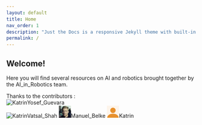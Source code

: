 ```yaml
---
layout: default
title: Home
nav_order: 1
description: "Just the Docs is a responsive Jekyll theme with built-in search that is easily customizable and hosted on GitHub Pages."
permalink: /
---
```


## Welcome!

Here you will find several resources on AI and robotics brought together by the AI_in_Robotics team.

Thanks to the contributors :  
<img src="Yosef_Guevara.png" width="32" height="32" alt="Katrin"/>Yosef_Guevara  
<img src="Vatsal_Shah.jpg" width="32" height="32" alt="Katrin"/>Vatsal_Shah
<img src="utils/Manuel_Belke.jpg" width="32" height="32" alt="Katrin"/>Manuel_Belke
<img src="utils/Katrin.png" width="32" height="32" alt="Katrin"/>Katrin
